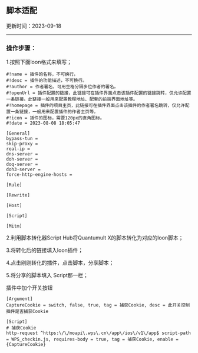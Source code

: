 ## 脚本适配
  
更新时间：2023-09-18 
 
****
### 操作步骤： 

1.按照下面loon格式来填写；
```
#!name = 插件的名称，不可换行。
#!desc = 插件的功能描述，不可换行。
#!author = 作者署名，可用空格分隔多位作者的署名。
#!openUrl = 插件配置的链接，此链接可在插件界面点击该插件配置的链接跳转，仅允许配置一条链接。此链接一般用来配置教程地址、配套的前端界面地址等。
#!homepage = 插件的项目主页，此链接可在插件界面点击该插件的作者署名跳转，仅允许配置一条链接，一般用来配置插件的作者主页等。
#!icon = 插件的图标，需要120px的直角图标。
#!date = 2023-08-08 18:05:47

[General]
bypass-tun =
skip-proxy =
real-ip =
dns-server =
doh-server =
doq-server =
doh3-server =
force-http-engine-hosts =

[Rule]

[Rewrite]

[Host]

[Script]

[Mitm]

```

2.利用脚本转化器Script Hub将Quantumult X的脚本转化为对应的loon脚本；

3.将转化后的链接填入loon插件；
  
4.点击刚刚转化的插件，点击脚本，分享脚本；
 
5.将分享的脚本填入 Script那一栏；

插件中加个开关按钮

```
[Argument]
CaptureCookie = switch, false, true, tag = 捕获Cookie, desc = 此开关控制插件是否捕获Cookie

[Script]
# 捕获Cookie
http-request ^https:\/\/moapi\.wps\.cn\/app\/ios\/v1\/app$ script-path = WPS_checkin.js, requires-body = true, tag = 捕获Cookie, enable = {CaptureCookie}

```


